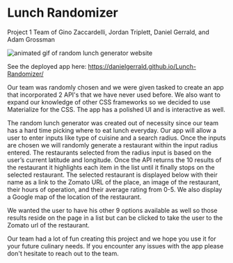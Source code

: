 # Lunch Randomizer

Project 1
Team of Gino Zaccardelli, Jordan Triplett, Daniel Gerrald, and Adam Grossman


<img src="./assets/images/ranGen.gif" alt="animated gif of random lunch generator website">

See the deployed app here: https://danielgerrald.github.io/Lunch-Randomizer/

Our team was randomly chosen and we were given tasked to create an app that incorporated 2 API's that we have never used before. We also want to expand our knowledge of other CSS frameworks so we decided to use Materialize for the CSS. The app has a polished UI and is interactive as well. 

The random lunch generator was created out of necessity since our team has a hard time picking where to eat lunch everyday. Our app will allow a user to enter inputs like type of cuisine and a search radius. Once the inputs are chosen we will randomly generate a restaurant within the input radius entered. The restaurants selected from the radius input is based on the user’s current latitude and longitude. Once the API returns the 10 results of the restaurant it highlights each item in the list until it finally stops on the selected restaurant. The selected restaurant is displayed below with their name as a link to the Zomato URL of the place, an image of the restaurant, their hours of operation, and their average rating from 0-5. We also display a Google map of the location of the restaurant.

We wanted the user to have his other 9 options available as well so those results reside on the page in a list but can be clicked to take the user to the Zomato url of the restaurant.

Our team had a lot of fun creating this project and we hope you use it for your future culinary needs. If you encounter any issues with the app please don't hesitate to reach out to the team.